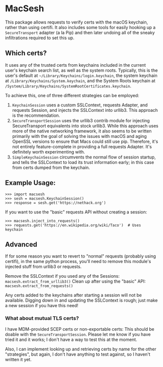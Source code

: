 # MacSesh
This package allows requests to verify certs with the macOS keychain,
rather than using certifi. It also includes some tools for easily
hooking up a `SecureTransport` adapter (a la Pip) and then later
undoing all of the sneaky infiltrations required to set this up.

## Which certs?
It uses any of the trusted certs from keychains included in the current
user's keychain search list, as well as the system roots. Typically,
this is the user's default at `~/Library/Keychains/login.keychain`,
the system keychain at `/Library/Keychains/System.keychain`, and the
System Roots keychain at
`/System/Library/Keychains/SystemRootCertificates.keychain`.

To achieve this, one of three different strategies can be employed:
1. `KeychainSession` uses a custom SSLContext, requests Adapter, and
   requests Session, and injects the SSLContext into urllib3. This
   approach is the recommendation.
2. `SecureTransportSession` uses the urllib3 contrib module for injecting
   SecureTransport equivalents into stock urllib3. While this approach
   uses more of the native networking framework, it also seems to be
   written primarily with the goal of solving the issues with macOS and
   aging OpenSSL versions to ensure that Macs could still use pip.
   Therefore, it's not entirely feature-complete in providing a full
   requests Adapter. It's definitely worth experimenting with.
3. `SimpleKeychainSession` circumvents the normal flow of session
   startup, and tells the SSLContext to load its trust information
   early; in this case from certs dumped from the keychain.

## Example Usage:
```
>>> import macsesh
>>> sesh = macsesh.KeychainSession()
>>> response = sesh.get('https://nethack.org')
```
If you want to use the "basic" requests API without creating a session:
```
>>> macsesh.inject_into_requests()
>>> requests.get('https://en.wikipedia.org/wiki/Taco')  # Uses keychain
```

## Advanced
If for some reason you want to revert to "normal" requests (probably 
using certifi), in the same python process, you'll need to remove this
module's injected stuff from urllib3 or requests.

Remove the SSLContext if you used any of the Sessions:
```macsesh.extract_from_urllib3()```
Clean up after using the "basic" API:
```macsesh.extract_from_requests()```

Any certs added to the keychains after starting a session will
not be available. Digging down in and updating the SSLContext is rough;
just make a new session if you have this need!

### What about mutual TLS certs?

I have MDM-provided SCEP certs or non-exportable certs:
This should be doable with the `SecureTransportSession`. Please let me
know if you have tried it and it works; I don't have a way to test this
at the moment.

Also, I can implement looking up and retrieving certs by name for the
other "strategies", but again, I don't have anything to test against,
so I haven't written it yet.